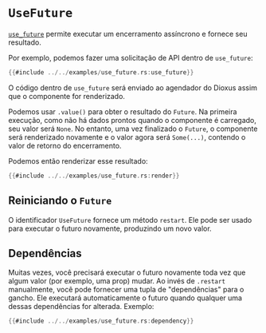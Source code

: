 # `UseFuture`

[`use_future`](https://docs.rs/dioxus-hooks/latest/dioxus_hooks/fn.use_future.html) permite executar um encerramento assíncrono e fornece seu resultado.

Por exemplo, podemos fazer uma solicitação de API dentro de `use_future`:

```rust
{{#include ../../examples/use_future.rs:use_future}}
```

O código dentro de `use_future` será enviado ao agendador do Dioxus assim que o componente for renderizado.

Podemos usar `.value()` para obter o resultado do `Future`. Na primeira execução, como não há dados prontos quando o componente é carregado, seu valor será `None`. No entanto, uma vez finalizado o `Future`, o componente será renderizado novamente e o valor agora será `Some(...)`, contendo o valor de retorno do encerramento.

Podemos então renderizar esse resultado:

```rust
{{#include ../../examples/use_future.rs:render}}
```

## Reiniciando o `Future`

O identificador `UseFuture` fornece um método `restart`. Ele pode ser usado para executar o futuro novamente, produzindo um novo valor.

## Dependências

Muitas vezes, você precisará executar o futuro novamente toda vez que algum valor (por exemplo, uma prop) mudar. Ao invés de `.restart` manualmente, você pode fornecer uma tupla de "dependências" para o gancho. Ele executará automaticamente o futuro quando qualquer uma dessas dependências for alterada. Exemplo:

```rust
{{#include ../../examples/use_future.rs:dependency}}
```
